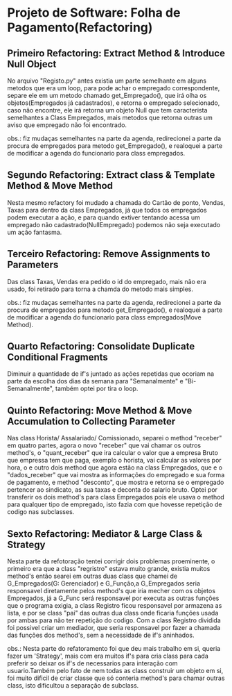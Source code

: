 # Projeto de Software: Folha de Pagamento(Refactoring)

## Primeiro Refactoring: Extract Method & Introduce Null Object

  No arquivo "Registo.py" antes existia um parte semelhante em alguns metodos que era um loop, para pode achar o empregado correspondente, separe ele em um metodo chamado get_Empregado(),  que irá olha os objetos(Empregados já cadastrados), e retorna o empregado selecionado, caso não encontre, ele irá retorna um objeto Null que tem caracterista semelhantes a Class Empregados, mais metodos que retorna outras um aviso que empregado não foi encontrado.
  
  obs.: fiz mudaças semelhantes na parte da agenda, redirecionei a parte da procura de empregados para metodo get_Empregado(), e realoquei a parte de modificar a agenda do funcionario para class empregados.
  
## Segundo Refactoring: Extract class & Template Method & Move Method

  Nesta mesmo refactory foi mudado a chamada do Cartão de ponto, Vendas, Taxas para dentro da class Empregados, já que todos os empregados podem executar a ação, e para quando extiver tentando acessa um empregado não cadastrado(NullEmpregado) podemos não seja executado um ação fantasma.

## Terceiro Refactoring: Remove Assignments to Parameters

  Das class Taxas, Vendas era pedido o id do empregado, mais não era usado, foi retirado para torna a chamda do metodo mais simples.
  
obs.: fiz mudaças semelhantes na parte da agenda, redirecionei a parte da procura de empregados para metodo get_Empregado(), e realoquei a parte de modificar a agenda do funcionario para class empregados(Move Method).

## Quarto Refactoring: Consolidate Duplicate Conditional Fragments
  
  Diminuir a quantidade de if's juntado as ações repetidas que ocoriam na parte da escolha dos dias da semana para "Semanalmente" e "Bi-Semanalmente", também optei por tira o loop.
  
## Quinto Refactoring: Move Method & Move Accumulation to Collecting Parameter
  
  Nas class Horista/ Assalariado/ Comissionado, separei o method "receber" em quatro partes, agora o novo "receber" que vai chamar os outros method's, o "quant_receber" que ira calcular o valor que a empresa Bruto que empressa tem que paga, exemplo o horista, vai calcular as valores por hora, o e outro dois method que agora estão na class Empregados, que e o "dados_receber" que vai mostra as informações do empregado e sua forma de pagamento, e method "desconto", que mostra e retorna se o empregado pertencer ao sindicato, as sua taxas e deconta do salario bruto.
  Optei por transferir os dois method's para class Empregados pois ele usava o method para qualquer tipo de empregado, isto fazia com que hovesse repetição de codigo nas subclasses.

## Sexto Refactoring: Mediator & Large Class & Strategy 

  Nesta parte da refotoração tentei corrigir dois problemas proeminente, o primeiro era que a class "regristro" estava muito grande, existia muitos method's então searei em outras duas class que chamei de G_Empregados(G: Gerenciador) e G_Função,a G_Empregados seria responsavel diretamente pelos method's que iria mecher com os objetos Empregados, já a G_Func será responsavel por executa as outras funções que o programa exigia, a class Registro ficou responsavel por armazena as lista, e por se class "pai" das outras dua class onde ficaria funções usada por ambas para não ter repetição do codigo.
  Com a class Registro dividida foi possivel criar um mediador, que seria responsavel por fazer a chamada das funções dos method's, sem a necessidade de if's aninhados.
  
  obs.: Nesta parte do refatoramento foi que deu mais trabalho em si, queria fazer um 'Strategy', mais com era muitos if's para cria class para cada preferir so deixar os if's de necessarios para interação com usuario.Também pelo fato de nem todas as class construir um objeto em si, foi muito dificil de criar classe que só conteria method's para chamar outras class,  isto dificultou a separação de subclass.
